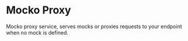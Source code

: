 # Mocko Proxy
Mocko proxy service, serves mocks or proxies requests to your
endpoint when no mock is defined.
